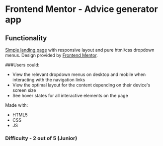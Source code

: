 # Frontend Mentor - Advice generator app
## Functionality
[Simple landing page](https://justbbox.github.io/Snap-Remote-Work/) with responsive layout and pure html/css dropdown menus. Design provided by
[Frontend Mentor](https://www.frontendmentor.io/challenges/intro-section-with-dropdown-navigation-ryaPetHE5).

###Users could:
- View the relevant dropdown menus on desktop and mobile when interacting with the navigation links
- View the optimal layout for the content depending on their device's screen size
- See hover states for all interactive elements on the page

Made with:

- HTML5
- CSS
- JS
### Difficulty - 2 out of 5  (Junior)
